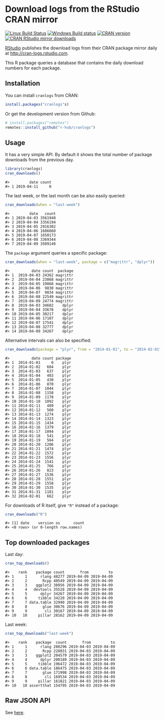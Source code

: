 
<!-- README.md is generated from README.Rmd. Please edit that file -->

# Download logs from the RStudio CRAN mirror

[![Linux Build
Status](https://travis-ci.org/r-hub/cranlogs.svg?branch=master)](https://travis-ci.org/r-hub/cranlogs)
[![Windows Build
status](https://ci.appveyor.com/api/projects/status/github/metacran/cranlogs?svg=true)](https://ci.appveyor.com/project/gaborcsardi/cranlogs)
[![CRAN
version](http://www.r-pkg.org/badges/version/cranlogs)](http://www.r-pkg.org/pkg/cranlogs)
[![CRAN RStudio mirror
downloads](http://cranlogs.r-pkg.org/badges/cranlogs)](http://www.r-pkg.org/pkg/cranlogs)

[RStudio](http://www.rstudio.com) publishes the download logs from their
CRAN package mirror daily at <http://cran-logs.rstudio.com>.

This R package queries a database that contains the daily download
numbers for each package.

## Installation

You can install `cranlogs` from CRAN:

``` r
install.packages("cranlogs"s)
```

Or get the development version from Github:

``` r
# install.packages("remotes")
remotes::install_github("r-hub/cranlogs")
```

## Usage

It has a very simple API. By default it shows the total number of
package downloads from the previous day.

``` r
library(cranlogs)
cran_downloads()
```

    #>         date count
    #> 1 2019-04-11     0

The last week, or the last month can be also easily queried:

``` r
cran_downloads(when = "last-week")
```

    #>         date   count
    #> 1 2019-04-03 3561940
    #> 2 2019-04-04 3356194
    #> 3 2019-04-05 2916302
    #> 4 2019-04-06 1686660
    #> 5 2019-04-07 1650173
    #> 6 2019-04-08 3369344
    #> 7 2019-04-09 3509140

The `package` argument queries a specific package:

``` r
cran_downloads(when = "last-week", package = c("magrittr", "dplyr"))
```

    #>          date count  package
    #> 1  2019-04-03 24362 magrittr
    #> 2  2019-04-04 23068 magrittr
    #> 3  2019-04-05 19868 magrittr
    #> 4  2019-04-06  9830 magrittr
    #> 5  2019-04-07  9834 magrittr
    #> 6  2019-04-08 22549 magrittr
    #> 7  2019-04-09 24774 magrittr
    #> 8  2019-04-03 34602    dplyr
    #> 9  2019-04-04 33678    dplyr
    #> 10 2019-04-05 30217    dplyr
    #> 11 2019-04-06 17107    dplyr
    #> 12 2019-04-07 17541    dplyr
    #> 13 2019-04-08 32777    dplyr
    #> 14 2019-04-09 34267    dplyr

Alternative intervals can also be specified:

``` r
cran_downloads(package = "plyr", from = "2014-01-01", to = "2014-02-01")
```

    #>          date count package
    #> 1  2014-01-01     0    plyr
    #> 2  2014-01-02   604    plyr
    #> 3  2014-01-03   637    plyr
    #> 4  2014-01-04   403    plyr
    #> 5  2014-01-05   430    plyr
    #> 6  2014-01-06   870    plyr
    #> 7  2014-01-07  1044    plyr
    #> 8  2014-01-08  1158    plyr
    #> 9  2014-01-09  1178    plyr
    #> 10 2014-01-10  1092    plyr
    #> 11 2014-01-11   489    plyr
    #> 12 2014-01-12   560    plyr
    #> 13 2014-01-13  1274    plyr
    #> 14 2014-01-14  1323    plyr
    #> 15 2014-01-15  1434    plyr
    #> 16 2014-01-16  1379    plyr
    #> 17 2014-01-17  1094    plyr
    #> 18 2014-01-18   541    plyr
    #> 19 2014-01-19   564    plyr
    #> 20 2014-01-20  1206    plyr
    #> 21 2014-01-21  1474    plyr
    #> 22 2014-01-22  1572    plyr
    #> 23 2014-01-23  1556    plyr
    #> 24 2014-01-24  1541    plyr
    #> 25 2014-01-25   766    plyr
    #> 26 2014-01-26   823    plyr
    #> 27 2014-01-27  1536    plyr
    #> 28 2014-01-28  1551    plyr
    #> 29 2014-01-29  1558    plyr
    #> 30 2014-01-30  1535    plyr
    #> 31 2014-01-31  1181    plyr
    #> 32 2014-02-01   662    plyr

For downloads of R itself, give `"R"` instead of a package:

``` r
cran_downloads("R")
```

    #> [1] date    version os      count  
    #> <0 rows> (or 0-length row.names)

## Top downloaded packages

Last day:

``` r
cran_top_downloads()
```

    #>    rank    package count       from         to
    #> 1     1      rlang 48277 2019-04-09 2019-04-09
    #> 2     2       Rcpp 40549 2019-04-09 2019-04-09
    #> 3     3    ggplot2 38956 2019-04-09 2019-04-09
    #> 4     4   devtools 35528 2019-04-09 2019-04-09
    #> 5     5      dplyr 34267 2019-04-09 2019-04-09
    #> 6     6     tibble 34220 2019-04-09 2019-04-09
    #> 7     7 data.table 32990 2019-04-09 2019-04-09
    #> 8     8       glue 30676 2019-04-09 2019-04-09
    #> 9     9        cli 30167 2019-04-09 2019-04-09
    #> 10   10     pillar 28162 2019-04-09 2019-04-09

Last week:

``` r
cran_top_downloads("last-week")
```

    #>    rank    package  count       from         to
    #> 1     1      rlang 280296 2019-04-03 2019-04-09
    #> 2     2       Rcpp 228031 2019-04-03 2019-04-09
    #> 3     3    ggplot2 204579 2019-04-03 2019-04-09
    #> 4     4      dplyr 200189 2019-04-03 2019-04-09
    #> 5     5     tibble 196472 2019-04-03 2019-04-09
    #> 6     6 data.table 186475 2019-04-03 2019-04-09
    #> 7     7       glue 171998 2019-04-03 2019-04-09
    #> 8     8        cli 169534 2019-04-03 2019-04-09
    #> 9     9     pillar 161821 2019-04-03 2019-04-09
    #> 10   10 assertthat 154795 2019-04-03 2019-04-09

## Raw JSON API

See [here](https://github.com/r-hubs/cranlogs.app).
